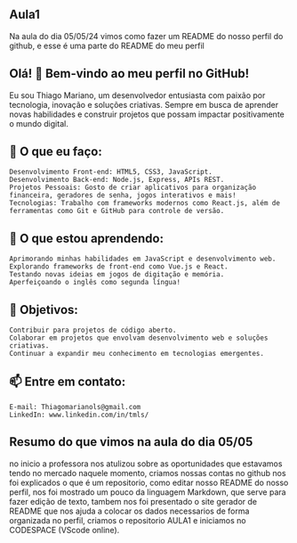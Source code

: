 ## Aula1
Na aula do dia 05/05/24 vimos como fazer um README do nosso perfil do github, e esse é uma parte do README do meu perfil

## Olá! 👋 Bem-vindo ao meu perfil no GitHub!

Eu sou Thiago Mariano, um desenvolvedor entusiasta com paixão por tecnologia, inovação e soluções criativas. Sempre em busca de aprender novas habilidades e construir projetos que possam impactar positivamente o mundo digital.
## 🚀 O que eu faço:

    Desenvolvimento Front-end: HTML5, CSS3, JavaScript.
    Desenvolvimento Back-end: Node.js, Express, APIs REST.
    Projetos Pessoais: Gosto de criar aplicativos para organização financeira, geradores de senha, jogos interativos e mais!
    Tecnologias: Trabalho com frameworks modernos como React.js, além de ferramentas como Git e GitHub para controle de versão.

## 🌱 O que estou aprendendo:

    Aprimorando minhas habilidades em JavaScript e desenvolvimento web.
    Explorando frameworks de front-end como Vue.js e React.
    Testando novas ideias em jogos de digitação e memória.
    Aperfeiçoando o inglês como segunda língua!

## 🎯 Objetivos:

    Contribuir para projetos de código aberto.
    Colaborar em projetos que envolvam desenvolvimento web e soluções criativas.
    Continuar a expandir meu conhecimento em tecnologias emergentes.

## 📫 Entre em contato:

    E-mail: Thiagomarianols@gmail.com
    LinkedIn: www.linkedin.com/in/tmls/


## Resumo do que vimos na aula do dia 05/05

  no inicio a professora nos atulizou sobre as oportunidades que estavamos tendo no mercado naquele momento, criamos nossas contas no github nos foi explicados o que é um repositorio, como editar nosso README do nosso perfil, nos foi mostrado um pouco da linguagem Markdown, que serve para fazer edição de texto, tambem nos foi presentado o site gerador de README que nos ajuda a colocar os dados necessarios de forma organizada no perfil, criamos o repositorio AULA1 e iniciamos no CODESPACE (VScode online).
